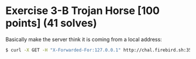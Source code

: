 # Exercise 3-B Trojan Horse [100 points] (41 solves)
Basically make the server think it is coming from a local address:
```bash
$ curl -X GET -H "X-Forwarded-For:127.0.0.1" http://chal.firebird.sh:35016 | grep -oP "flag{.*}"
```